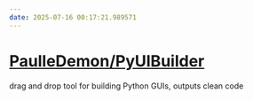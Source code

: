 ```yaml
---
date: 2025-07-16 00:17:21.989571
---
```


# [PaulleDemon/PyUIBuilder](https://github.com/PaulleDemon/PyUIBuilder)

drag and drop tool for building Python GUIs, outputs clean code
